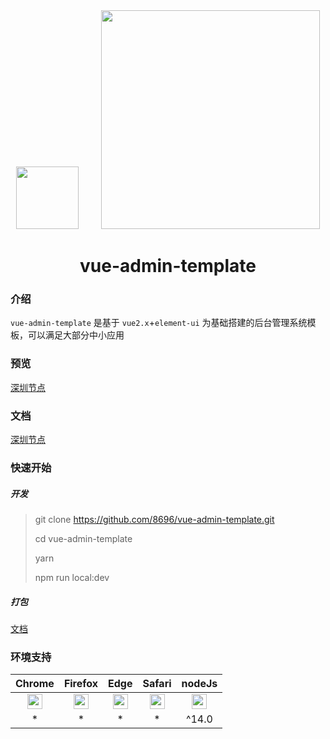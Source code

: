 <div align="center">
  <img width="100" src="http://vue-admin.icode.link/readme.img/vue.png">
  &nbsp;
  &nbsp;
  &nbsp;
  &nbsp;
  <img width="350" src="http://vue-admin.icode.link/readme.img/element-ui.svg">
  <br>
  <h1>vue-admin-template</h1>
</div>

### 介绍

`vue-admin-template` 是基于 `vue2.x`+`element-ui` 为基础搭建的后台管理系统模板，可以满足大部分中小应用

### 预览

[深圳节点](http://vue-admin.icode.link)

### 文档

[深圳节点](http://vue-admin.icode.link/#/doc/readme)

### 快速开始

##### 开发

> git clone https://github.com/8696/vue-admin-template.git
>
> cd vue-admin-template
>
> yarn
>
> npm run local:dev

##### 打包

[文档](http://vue-admin.icode.link/#/doc/build)


### 环境支持

|  Chrome|Firefox |Edge| Safari |                                     nodeJs                                     |
| :----:| :----: | :----: |:----: |:------------------------------------------------------------------------------:|
| <img width="24" src="http://vue-admin.icode.link/readme.img/chrome_48x48.png"> | <img width="24" src="http://vue-admin.icode.link/readme.img/firefox_48x48.png"> | <img width="24" src="http://vue-admin.icode.link/readme.img/edge_48x48.png"> |   <img width="24" src="http://vue-admin.icode.link/readme.img/safari_48x48.png"> | <img width="24" src="http://vue-admin.icode.link/readme.img/nodejs_48_48.png"> |
| * |  * | * | * |                                     ^14.0                                      |



